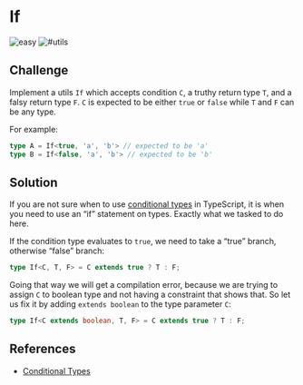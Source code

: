 # If

![easy](https://img.shields.io/badge/-easy-7aad0c)
![#utils](https://img.shields.io/badge/-%23utils-999)

## Challenge

Implement a utils `If` which accepts condition `C`, a truthy return type `T`, and a falsy return type `F`.
`C` is expected to be either `true` or `false` while `T` and `F` can be any type.

For example:

```ts
type A = If<true, 'a', 'b'> // expected to be 'a'
type B = If<false, 'a', 'b'> // expected to be 'b'
```

## Solution

If you are not sure when to use [conditional types](https://www.typescriptlang.org/docs/handbook/advanced-types.html#conditional-types) in TypeScript, it is when you need to use an “if” statement on types.
Exactly what we tasked to do here.

If the condition type evaluates to `true`, we need to take a “true” branch, otherwise “false” branch:

```ts
type If<C, T, F> = C extends true ? T : F;
```

Going that way we will get a compilation error, because we are trying to assign `C` to boolean type and not having a constraint that shows that.
So let us fix it by adding `extends boolean` to the type parameter `C`:

```ts
type If<C extends boolean, T, F> = C extends true ? T : F;
```

## References

- [Conditional Types](https://www.typescriptlang.org/docs/handbook/advanced-types.html#conditional-types)
